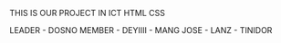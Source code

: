 THIS IS OUR PROJECT IN ICT HTML CSS

LEADER - DOSNO
MEMBER - DEYIIII
       - MANG JOSE
       - LANZ
       - TINIDOR
